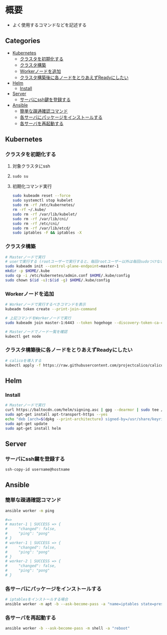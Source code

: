 # 概要<!-- omit in toc -->

- よく使用するコマンドなどを記述する

## Categories<!-- omit in toc -->

- [Kubernetes](#kubernetes)
	- [クラスタを初期化する](#クラスタを初期化する)
	- [クラスタ構築](#クラスタ構築)
	- [Workerノードを追加](#workerノードを追加)
	- [クラスタ構築後に各ノードをとりあえずReadyにしたい](#クラスタ構築後に各ノードをとりあえずreadyにしたい)
- [Helm](#helm)
	- [Install](#install)
- [Server](#server)
	- [サーバにssh鍵を登録する](#サーバにssh鍵を登録する)
- [Ansible](#ansible)
	- [簡単な疎通確認コマンド](#簡単な疎通確認コマンド)
	- [各サーバにパッケージをインストールする](#各サーバにパッケージをインストールする)
	- [各サーバを再起動する](#各サーバを再起動する)

## Kubernetes

### クラスタを初期化する

1. 対象クラスタにssh
2. `sudo su`
3. 初期化コマンド実行

	```bash
	sudo kubeadm reset --force
	sudo systemctl stop kubelet
	sudo rm -rf /etc/kubernetes/
	rm -rf ~/.kube/
	sudo rm -rf /var/lib/kubelet/
	sudo rm -rf /var/lib/cni/
	sudo rm -rf /etc/cni/
	sudo rm -rf /var/lib/etcd/
	sudo iptables -F && iptables -X
	```

### クラスタ構築

```bash
# Masterノードで実行
# userで実行する (rootユーザーで実行すると、毎回rootユーザー以外は毎回sudoつけないと動かない)
sudo kubeadm init --control-plane-endpoint=master-1
mkdir -p $HOME/.kube
sudo cp -i /etc/kubernetes/admin.conf $HOME/.kube/config
sudo chown $(id -u):$(id -g) $HOME/.kube/config
```

### Workerノードを追加

```bash
# Workerノードで実行するべきコマンドを表示
kubeadm token create --print-join-command

# 上記コマンドをWorkerノードで実行
sudo kubeadm join master-1:6443 --token hogehoge --discovery-token-ca-cert-hash sha256:fugafuga

# Masterノードでノード一覧を確認
kubectl get node
```

### クラスタ構築後に各ノードをとりあえずReadyにしたい

```bash
# calicoを導入する
kubectl apply -f https://raw.githubusercontent.com/projectcalico/calico/v3.25.0/manifests/calico.yaml
```

## Helm

### Install

```bash
# Masterノードで実行
curl https://baltocdn.com/helm/signing.asc | gpg --dearmor | sudo tee /usr/share/keyrings/helm.gpg > /dev/null
sudo apt-get install apt-transport-https --yes
echo "deb [arch=$(dpkg --print-architecture) signed-by=/usr/share/keyrings/helm.gpg] https://baltocdn.com/helm/stable/debian/ all main" | sudo tee /etc/apt/sources.list.d/helm-stable-debian.list
sudo apt-get update
sudo apt-get install helm
```

## Server

### サーバにssh鍵を登録する

```bash
ssh-copy-id username@hostname
```

## Ansible

### 簡単な疎通確認コマンド

```bash
ansible worker -m ping

#=>
# master-1 | SUCCESS => {
#     "changed": false,
#     "ping": "pong"
# }
# worker-1 | SUCCESS => {
#     "changed": false,
#     "ping": "pong"
# }
# worker-2 | SUCCESS => {
#     "changed": false,
#     "ping": "pong"
# }
```

### 各サーバにパッケージをインストールする

```bash
# iptablesをインストールする場合
ansible worker -m apt -b --ask-become-pass -a "name=iptables state=present"
```

### 各サーバを再起動する

```bash
ansible worker -b --ask-become-pass -m shell -a "reboot"
```
